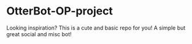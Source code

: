 # OtterBot-OP-project
Looking inspiration? This is a cute and basic repo for you! A simple but great social and misc bot!
